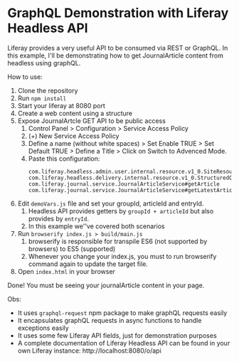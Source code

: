 # GraphQL Demonstration with Liferay Headless API

Liferay provides a very useful API to be consumed via REST or GraphQL.
In this example, I'll be demonstrating how to get JournalArticle content from headless using graphQL.

How to use:
1. Clone the repository
2. Run `npm install`
3. Start your liferay at 8080 port
4. Create a web content using a structure
5. Expose JournalArtcle GET API to be public access
   1. Control Panel > Configuration > Service Access Policy
   2. (+) New Service Access Policy
   3. Define a name (without white spaces) > Set Enable TRUE > Set Default TRUE > Define a Title > Click on Switch to Advenced Mode.
   4. Paste this configuration:
        ```
        com.liferay.headless.admin.user.internal.resource.v1_0.SiteResourceImpl#getSite
        com.liferay.headless.delivery.internal.resource.v1_0.StructuredContentResourceImpl#getSiteStructuredContentByKey
        com.liferay.journal.service.JournalArticleService#getArticle
        com.liferay.journal.service.JournalArticleService#getLatestArticle
        ```
6. Edit `demoVars.js` file and set your groupId, articleId and entryId.
   1. Headless API provides getters by `groupId + articleId` but also provides by `entryId`.
   2. In this example we''ve covered both scenarios
7. Run `browserify index.js > build/main.js`
   1. browserify is responsible for transpile ES6 (not supported by browsers) to ES5 (supported)
   2. Whenever you change your index.js, you must to run browserify command again to update the target file.
8. Open `index.html` in your browser

Done! You must be seeing your journalArticle content in your page.

Obs:
* It uses `graphql-request` npm package to make graphQL requests easily
* It encapsulates graphQL requests in async functions to handle exceptions easily
* It uses some few Liferay API fields, just for demonstration purposes
* A complete documentation of Liferay Headless API can be found in your own Liferay instance: http://localhost:8080/o/api